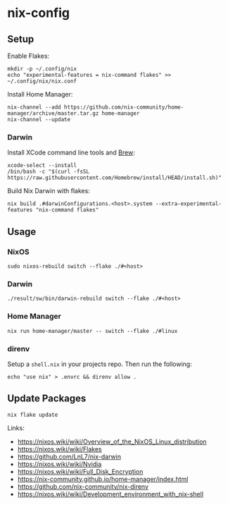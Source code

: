 # nix-config

## Setup

Enable Flakes:
```
mkdir -p ~/.config/nix
echo "experimental-features = nix-command flakes" >> ~/.config/nix/nix.conf
```

Install Home Manager:
```
nix-channel --add https://github.com/nix-community/home-manager/archive/master.tar.gz home-manager
nix-channel --update
```

### Darwin

Install XCode command line tools and [Brew](https://brew.sh/):
```
xcode-select --install
/bin/bash -c "$(curl -fsSL https://raw.githubusercontent.com/Homebrew/install/HEAD/install.sh)"
```
Build Nix Darwin with flakes:
```
nix build .#darwinConfigurations.<host>.system --extra-experimental-features "nix-command flakes"
```

## Usage

### NixOS
```
sudo nixos-rebuild switch --flake ./#<host>
```

### Darwin
```
./result/sw/bin/darwin-rebuild switch --flake ./#<host>
```

### Home Manager
```
nix run home-manager/master -- switch --flake ./#linux
```

### direnv

Setup a `shell.nix` in your projects repo. Then run the following:
```
echo "use nix" > .envrc && direnv allow .
```

## Update Packages
```
nix flake update
```

Links:
 - https://nixos.wiki/wiki/Overview_of_the_NixOS_Linux_distribution
 - https://nixos.wiki/wiki/Flakes
 - https://github.com/LnL7/nix-darwin
 - https://nixos.wiki/wiki/Nvidia
 - https://nixos.wiki/wiki/Full_Disk_Encryption
 - https://nix-community.github.io/home-manager/index.html
 - https://github.com/nix-community/nix-direnv
 - https://nixos.wiki/wiki/Development_environment_with_nix-shell
